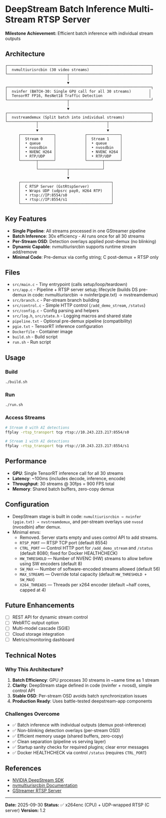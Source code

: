 # DeepStream Batch Inference Multi-Stream RTSP Server

**Milestone Achievement:** Efficient batch inference with individual stream outputs

## Architecture

```
┌─────────────────────────────────────────────────────────────────┐
│  nvmultiurisrcbin (30 video streams)                            │
└───────────────────────────┬─────────────────────────────────────┘
                            │
                            ▼
┌─────────────────────────────────────────────────────────────────┐
│  nvinfer (BATCH-30: Single GPU call for all 30 streams)        │
│  TensorRT FP16, ResNet18 Traffic Detection                     │
└───────────────────────────┬─────────────────────────────────────┘
                            │
                            ▼
┌─────────────────────────────────────────────────────────────────┐
│  nvstreamdemux (Split batch into individual streams)            │
└─────────────┬───────────────────────────────┬───────────────────┘
              │                               │
              ▼                               ▼
      ┌───────────────┐             ┌───────────────┐
      │  Stream 0     │             │  Stream 1     │
      │  • queue      │             │  • queue      │
      │  • nvosdbin   │             │  • nvosdbin   │
      │  • NVENC H264 │             │  • NVENC H264 │
      │  • RTP/UDP    │             │  • RTP/UDP    │
      └───────┬───────┘             └───────┬───────┘
              │                             │
              └─────────────┬───────────────┘
                            │
                            ▼
      ┌─────────────────────────────────────────┐
      │  C RTSP Server (GstRtspServer)          │
      │  • Wraps UDP (udpsrc pay0, H264 RTP)    │
      │  • rtsp://IP:8554/s0                    │
      │  • rtsp://IP:8554/s1                    │
      └─────────────────────────────────────────┘
```

## Key Features

- **Single Pipeline**: All streams processed in one GStreamer pipeline
- **Batch Inference**: 30x efficiency - AI runs once for all 30 streams
- **Per-Stream OSD**: Detection overlays applied post-demux (no blinking)
- **Dynamic Capable**: nvmultiurisrcbin supports runtime stream add/remove
- **Minimal Code**: Pre-demux via config string; C post-demux + RTSP only

## Files

- `src/main.c` - Tiny entrypoint (calls setup/loop/teardown)
- `src/app.c` - Pipeline + RTSP server setup; lifecycle (builds DS pre-demux in code: nvmultiurisrcbin → nvinfer(pgie.txt) → nvstreamdemux)
- `src/branch.c` - Per-stream branch building
- `src/control.c` - Simple HTTP control (`/add_demo_stream`, `/status`)
- `src/config.c` - Config parsing and helpers
- `src/log.h`, `src/state.h` - Logging macros and shared state
- `pipeline.txt` - Optional pre-demux pipeline (compatibility)
- `pgie.txt` - TensorRT inference configuration
- `Dockerfile` - Container image
- `build.sh` - Build script
- `run.sh` - Run script

## Usage

### Build
```bash
./build.sh
```

### Run
```bash
./run.sh
```


### Access Streams
```bash
# Stream 0 with AI detections
ffplay -rtsp_transport tcp rtsp://10.243.223.217:8554/s0

# Stream 1 with AI detections
ffplay -rtsp_transport tcp rtsp://10.243.223.217:8554/s1
```

## Performance

- **GPU**: Single TensorRT inference call for all 30 streams
- **Latency**: ~100ms (includes decode, inference, encode)
- **Throughput**: 30 streams @ 30fps = 900 FPS total
- **Memory**: Shared batch buffers, zero-copy demux

## Configuration

- DeepStream stage is built in code: `nvmultiurisrcbin → nvinfer (pgie.txt) → nvstreamdemux`, and per‑stream overlays use `nvosd` (nvosdbin) after demux.
- Minimal envs:
  - Removed. Server starts empty and uses control API to add streams.
  - `RTSP_PORT` — RTSP TCP port (default 8554)
  - `CTRL_PORT` — Control HTTP port for `/add_demo_stream` and `/status` (default 8080; fixed for Docker HEALTHCHECK)
  - `HW_THRESHOLD` — Number of NVENC (HW) streams to allow before using SW encoders (default 8)
  - `SW_MAX` — Number of software-encoded streams allowed (default 56)
  - `MAX_STREAMS` — Override total capacity (default `HW_THRESHOLD + SW_MAX`)
  - `X264_THREADS` — Threads per x264 encoder (default ~half cores, capped at 4)

## Future Enhancements

- [ ] REST API for dynamic stream control
- [ ] WebRTC output option
- [ ] Multi-model cascade (SGIE)
- [ ] Cloud storage integration
- [ ] Metrics/monitoring dashboard

## Technical Notes

### Why This Architecture?

1. **Batch Efficiency**: GPU processes 30 streams in ~same time as 1 stream
2. **Clarity**: DeepStream stage defined in code (nvinfer + nvosd), simple control API
3. **Stable OSD**: Per-stream OSD avoids batch synchronization issues
4. **Production Ready**: Uses battle-tested deepstream-app components

### Challenges Overcome

- ✅ Batch inference with individual outputs (demux post-inference)
- ✅ Non-blinking detection overlays (per-stream OSD)
- ✅ Efficient memory usage (shared buffers, zero-copy)
- ✅ Clean separation (pipeline vs serving layer)
- ✅ Startup sanity checks for required plugins; clear error messages
- ✅ Docker HEALTHCHECK via control `/status` (requires `CTRL_PORT`)

## References

- [NVIDIA DeepStream SDK](https://developer.nvidia.com/deepstream-sdk)
- [nvmultiurisrcbin Documentation](https://docs.nvidia.com/metropolis/deepstream/dev-guide/text/DS_plugin_gst-nvmultiurisrcbin.html)
- [GStreamer RTSP Server](https://gstreamer.freedesktop.org/documentation/gst-rtsp-server/)

---

**Date:** 2025-09-30
**Status:** ✅ x264enc (CPU) + UDP-wrapped RTSP (C server)
**Version:** 1.2
